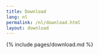 ```yaml
---
title: Download
lang: nl
permalink: /nl/download.html
layout: download
---
```


{% include pages/download.md %}
